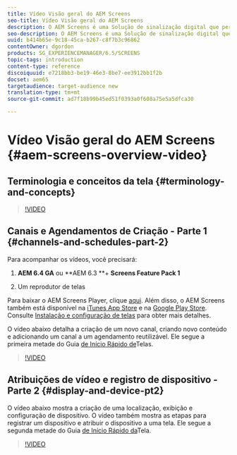 ```yaml
---
title: Vídeo Visão geral do AEM Screens
seo-title: Vídeo Visão geral do AEM Screens
description: O AEM Screens é uma Solução de sinalização digital que permite aos comerciantes publicar experiências digitais dinâmicas e interativas em diferentes tipos de telas. Os vídeos a seguir apresentam as diferentes áreas de um projeto do AEM Screens, bem como detalham as etapas para criar o conteúdo do canal e publicar em um Reprodutor do Screens.
seo-description: O AEM Screens é uma Solução de sinalização digital que permite aos comerciantes publicar experiências digitais dinâmicas e interativas em diferentes tipos de telas. Os vídeos a seguir apresentam as diferentes áreas de um projeto do AEM Screens, bem como detalham as etapas para criar conteúdo de canal e publicar em um player de tela.
uuid: b414b65e-9c18-45ca-b267-c8f7b3c96862
contentOwner: dgordon
products: SG_EXPERIENCEMANAGER/6.5/SCREENS
topic-tags: introduction
content-type: reference
discoiquuid: e7218bb3-be19-46e3-8be7-ee3912bb1f2b
docset: aem65
targetaudience: target-audience new
translation-type: tm+mt
source-git-commit: ad7f18b99b45ed51f0393a0f608a75e5a5dfca30

---
```



# Vídeo Visão geral do AEM Screens {#aem-screens-overview-video}

## Terminologia e conceitos da tela {#terminology-and-concepts}

>[!VIDEO](https://video.tv.adobe.com/v/21353?quality=9&captions=por_br)


## Canais e Agendamentos de Criação - Parte 1 {#channels-and-schedules-part-2}

Para acompanhar os vídeos, você precisará:

1. **AEM 6.4 GA** ou **AEM 6.3 **+ **Screens Feature Pack 1**

1. Um reprodutor de telas

Para baixar o AEM Screens Player, clique [aqui](https://download.macromedia.com/screens/). Além disso, o AEM Screens também está disponível na [iTunes App Store](https://itunes.apple.com/us/app/aem-screens/id1169641856?mt=8) e na [Google Play Store](https://play.google.com/store/apps/details?id=com.adobe.aem.screens.player&hl=en). Consulte [Instalação e configuração de telas](https://helpx.adobe.com/experience-manager/6-4/help/sites-deploying/configuring-screens-introduction.html) para obter mais detalhes.

O vídeo abaixo detalha a criação de um novo canal, criando novo conteúdo e adicionando um canal a um agendamento reutilizável. Ele segue a primeira metade do Guia [de Início Rápido de](kickstart-for-aem-screens.md)Telas.

>[!VIDEO](https://video.tv.adobe.com/v/21387?quality=9&captions=por_br)

## Atribuições de vídeo e registro de dispositivo - Parte 2 {#display-and-device-pt2}

O vídeo abaixo mostra a criação de uma localização, exibição e configuração de dispositivo. O vídeo também mostra as etapas para registrar um dispositivo e atribuir o dispositivo a uma tela. Ele segue a segunda metade do Guia [de Início Rápido da](kickstart-for-aem-screens.md)Tela.

>[!VIDEO](https://video.tv.adobe.com/v/21411?quality=9&captions=por_br)

